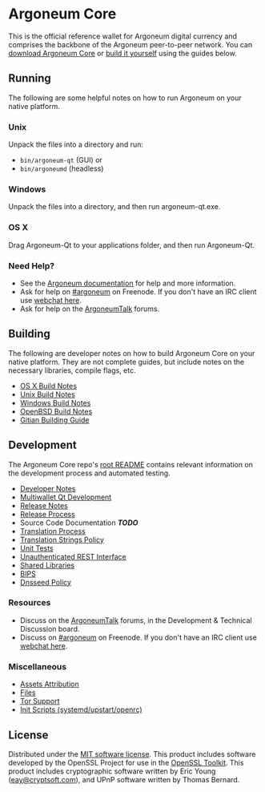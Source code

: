 Argoneum Core
=================

This is the official reference wallet for Argoneum digital currency and comprises the backbone of the Argoneum peer-to-peer network. You can [download Argoneum Core](https://github.com/argoneum/argoneum/releases) or [build it yourself](#building) using the guides below.

Running
---------------------
The following are some helpful notes on how to run Argoneum on your native platform.

### Unix

Unpack the files into a directory and run:

- `bin/argoneum-qt` (GUI) or
- `bin/argoneumd` (headless)

### Windows

Unpack the files into a directory, and then run argoneum-qt.exe.

### OS X

Drag Argoneum-Qt to your applications folder, and then run Argoneum-Qt.

### Need Help?

* See the [Argoneum documentation](https://argoneum.atlassian.net/wiki/display/DOC)
for help and more information.
* Ask for help on [#argoneum](http://webchat.freenode.net?channels=argoneum) on Freenode. If you don't have an IRC client use [webchat here](http://webchat.freenode.net?channels=argoneum).
* Ask for help on the [ArgoneumTalk](https://bitcointalk.org/) forums.

Building
---------------------
The following are developer notes on how to build Argoneum Core on your native platform. They are not complete guides, but include notes on the necessary libraries, compile flags, etc.

- [OS X Build Notes](build-osx.md)
- [Unix Build Notes](build-unix.md)
- [Windows Build Notes](build-windows.md)
- [OpenBSD Build Notes](build-openbsd.md)
- [Gitian Building Guide](gitian-building.md)

Development
---------------------
The Argoneum Core repo's [root README](/README.md) contains relevant information on the development process and automated testing.

- [Developer Notes](developer-notes.md)
- [Multiwallet Qt Development](multiwallet-qt.md)
- [Release Notes](release-notes.md)
- [Release Process](release-process.md)
- Source Code Documentation ***TODO***
- [Translation Process](translation_process.md)
- [Translation Strings Policy](translation_strings_policy.md)
- [Unit Tests](unit-tests.md)
- [Unauthenticated REST Interface](REST-interface.md)
- [Shared Libraries](shared-libraries.md)
- [BIPS](bips.md)
- [Dnsseed Policy](dnsseed-policy.md)

### Resources
* Discuss on the [ArgoneumTalk](https://bitcointalk.org/) forums, in the Development & Technical Discussion board.
* Discuss on [#argoneum](http://webchat.freenode.net/?channels=argoneum) on Freenode. If you don't have an IRC client use [webchat here](http://webchat.freenode.net/?channels=argoneum).

### Miscellaneous
- [Assets Attribution](assets-attribution.md)
- [Files](files.md)
- [Tor Support](tor.md)
- [Init Scripts (systemd/upstart/openrc)](init.md)

License
---------------------
Distributed under the [MIT software license](http://www.opensource.org/licenses/mit-license.php).
This product includes software developed by the OpenSSL Project for use in the [OpenSSL Toolkit](https://www.openssl.org/). This product includes
cryptographic software written by Eric Young ([eay@cryptsoft.com](mailto:eay@cryptsoft.com)), and UPnP software written by Thomas Bernard.
